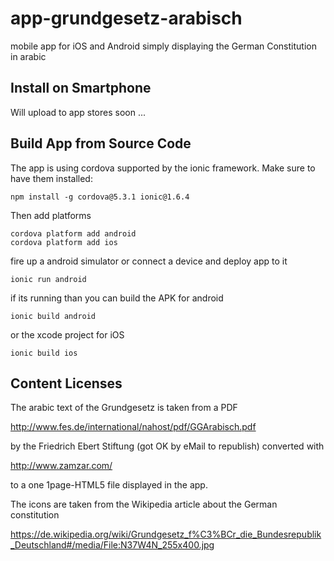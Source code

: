 # app-grundgesetz-arabisch

mobile app for iOS and Android simply displaying the German Constitution in arabic

## Install on Smartphone

Will upload to app stores soon ...

## Build App from Source Code

The app is using cordova supported by the ionic framework. Make sure to have them installed:

```
npm install -g cordova@5.3.1 ionic@1.6.4
```

Then add platforms

```
cordova platform add android
cordova platform add ios
```

fire up a android simulator or connect a device and deploy app to it

```
ionic run android
```

if its running than you can build the APK for android

```
ionic build android
```

or the xcode project for iOS

```
ionic build ios
```

## Content Licenses

The arabic text of the Grundgesetz is taken from a PDF

http://www.fes.de/international/nahost/pdf/GGArabisch.pdf

by the Friedrich Ebert Stiftung (got OK by eMail to republish) converted with

http://www.zamzar.com/

to a one 1page-HTML5 file displayed in the app.

The icons are taken from the Wikipedia article about the German constitution

https://de.wikipedia.org/wiki/Grundgesetz_f%C3%BCr_die_Bundesrepublik_Deutschland#/media/File:N37W4N_255x400.jpg
